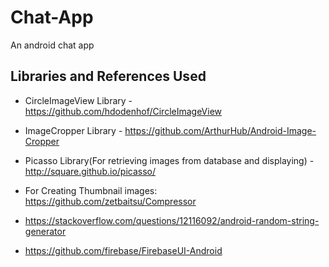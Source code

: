 # Chat-App
An android chat app

## Libraries and References Used
* CircleImageView Library - https://github.com/hdodenhof/CircleImageView  <br>

* ImageCropper Library - https://github.com/ArthurHub/Android-Image-Cropper <br>

* Picasso Library(For retrieving images from database and displaying) - http://square.github.io/picasso/ <br>

* For Creating Thumbnail images: https://github.com/zetbaitsu/Compressor <br>

* https://stackoverflow.com/questions/12116092/android-random-string-generator <br>

* https://github.com/firebase/FirebaseUI-Android <br>
